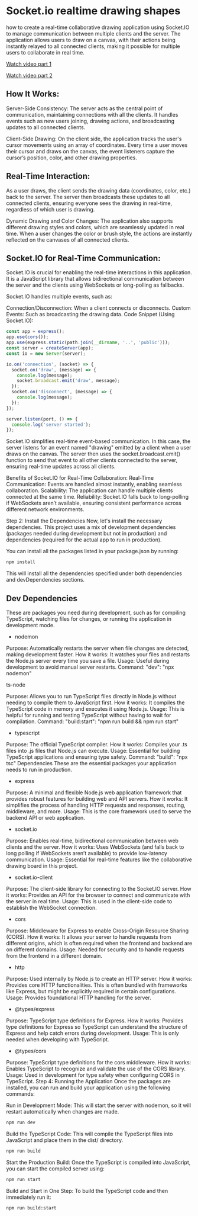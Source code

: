 # Socket.io realtime drawing shapes

how to create a real-time collaborative drawing application using Socket.IO to manage communication between multiple clients and the server. The application allows users to draw on a canvas, with their actions being instantly relayed to all connected clients, making it possible for multiple users to collaborate in real time.

[Watch video part 1](https://share.zight.com/d5ujRoqO)

[Watch video part 2](https://share.zight.com/lluAoqGO)


## How It Works:
Server-Side Consistency: The server acts as the central point of communication, maintaining connections with all the clients. It handles events such as new users joining, drawing actions, and broadcasting updates to all connected clients.

Client-Side Drawing: On the client side, the application tracks the user's cursor movements using an array of coordinates. Every time a user moves their cursor and draws on the canvas, the event listeners capture the cursor’s position, color, and other drawing properties.

## Real-Time Interaction: 
As a user draws, the client sends the drawing data (coordinates, color, etc.) back to the server. The server then broadcasts these updates to all connected clients, ensuring everyone sees the drawing in real-time, regardless of which user is drawing.

Dynamic Drawing and Color Changes: The application also supports different drawing styles and colors, which are seamlessly updated in real time. When a user changes the color or brush style, the actions are instantly reflected on the canvases of all connected clients.

## Socket.IO for Real-Time Communication:
Socket.IO is crucial for enabling the real-time interactions in this application. It is a JavaScript library that allows bidirectional communication between the server and the clients using WebSockets or long-polling as fallbacks.

Socket.IO handles multiple events, such as:

Connection/Disconnection: When a client connects or disconnects.
Custom Events: Such as broadcasting the drawing data.
Code Snippet (Using Socket.IO):

```typescript
const app = express();
app.use(cors());
app.use(express.static(path.join(__dirname, '..', 'public')));
const server = createServer(app);
const io = new Server(server);

io.on('connection', (socket) => {
  socket.on('draw', (message) => {
    console.log(message);
    socket.broadcast.emit('draw', message);
  });
  socket.on('disconnect', (message) => {
    console.log(message);
  });
});

server.listen(port, () => {
  console.log('server started');
});
```

Socket.IO simplifies real-time event-based communication. In this case, the server listens for an event named "drawing" emitted by a client when a user draws on the canvas. The server then uses the socket.broadcast.emit() function to send that event to all other clients connected to the server, ensuring real-time updates across all clients.

Benefits of Socket.IO for Real-Time Collaboration:
Real-Time Communication: Events are handled almost instantly, enabling seamless collaboration.
Scalability: The application can handle multiple clients connected at the same time.
Reliability: Socket.IO falls back to long-polling if WebSockets aren’t available, ensuring consistent performance across different network environments.

Step 2: Install the Dependencies
Now, let's install the necessary dependencies. This project uses a mix of development dependencies (packages needed during development but not in production) and dependencies (required for the actual app to run in production).

You can install all the packages listed in your package.json by running:

```bash
npm install
```

This will install all the dependencies specified under both dependencies and devDependencies sections.

## Dev Dependencies
These are packages you need during development, such as for compiling TypeScript, watching files for changes, or running the application in development mode.

- nodemon

Purpose: Automatically restarts the server when file changes are detected, making development faster.
How it works: It watches your files and restarts the Node.js server every time you save a file.
Usage: Useful during development to avoid manual server restarts.
Command: "dev": "npx nodemon"

ts-node

Purpose: Allows you to run TypeScript files directly in Node.js without needing to compile them to JavaScript first.
How it works: It compiles the TypeScript code in memory and executes it using Node.js.
Usage: This is helpful for running and testing TypeScript without having to wait for compilation.
Command: "build:start": "npm run build && npm run start"

- typescript

Purpose: The official TypeScript compiler.
How it works: Compiles your .ts files into .js files that Node.js can execute.
Usage: Essential for building TypeScript applications and ensuring type safety.
Command: "build": "npx tsc"
Dependencies
These are the essential packages your application needs to run in production.

- express 

Purpose: A minimal and flexible Node.js web application framework that provides robust features for building web and API servers.
How it works: It simplifies the process of handling HTTP requests and responses, routing, middleware, and more.
Usage: This is the core framework used to serve the backend API or web application.

- socket.io

Purpose: Enables real-time, bidirectional communication between web clients and the server.
How it works: Uses WebSockets (and falls back to long polling if WebSockets aren’t available) to provide low-latency communication.
Usage: Essential for real-time features like the collaborative drawing board in this project.

- socket.io-client

Purpose: The client-side library for connecting to the Socket.IO server.
How it works: Provides an API for the browser to connect and communicate with the server in real time.
Usage: This is used in the client-side code to establish the WebSocket connection.

- cors

Purpose: Middleware for Express to enable Cross-Origin Resource Sharing (CORS).
How it works: It allows your server to handle requests from different origins, which is often required when the frontend and backend are on different domains.
Usage: Needed for security and to handle requests from the frontend in a different domain.

- http

Purpose: Used internally by Node.js to create an HTTP server.
How it works: Provides core HTTP functionalities. This is often bundled with frameworks like Express, but might be explicitly required in certain configurations.
Usage: Provides foundational HTTP handling for the server.

- @types/express

Purpose: TypeScript type definitions for Express.
How it works: Provides type definitions for Express so TypeScript can understand the structure of Express and help catch errors during development.
Usage: This is only needed when developing with TypeScript.

- @types/cors

Purpose: TypeScript type definitions for the cors middleware.
How it works: Enables TypeScript to recognize and validate the use of the CORS library.
Usage: Used in development for type safety when configuring CORS in TypeScript.
Step 4: Running the Application
Once the packages are installed, you can run and build your application using the following commands:

Run in Development Mode: This will start the server with nodemon, so it will restart automatically when changes are made.

```bash
npm run dev
```

Build the TypeScript Code: This will compile the TypeScript files into JavaScript and place them in the dist/ directory.

```bash
npm run build
```
Start the Production Build: Once the TypeScript is compiled into JavaScript, you can start the compiled server using:

```bash
npm run start
```

Build and Start in One Step: To build the TypeScript code and then immediately run it:

```bash
npm run build:start
```
